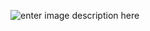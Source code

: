 ![enter image description here](https://github-readme-stats.vercel.app/api?username=hmadhsan&&show_icons=true&title_color=ffffff&icon_color=bb2acf&text_color=daf7dc&bg_color=151515)
